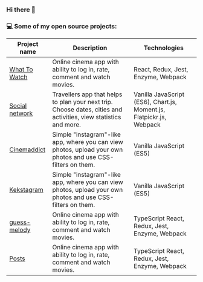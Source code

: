 ### Hi there 👋

<!--
**dmitryabov/dmitryabov** is a ✨ _special_ ✨ repository because its `README.md` (this file) appears on your GitHub profile.

Here are some ideas to get you started:

- 🔭 I’m currently working on ...
- 🌱 I’m currently learning ...
- 👯 I’m looking to collaborate on ...
- 🤔 I’m looking for help with ...
- 💬 Ask me about ...
- 📫 How to reach me: ...
- 😄 Pronouns: ...
- ⚡ Fun fact: ...
-->
### 💻 Some of my open source projects:

| Project name        | Description          | Technologies  |
| ------------- | ------------- | ----- |
| [What To Watch](https://github.com/dmitryabov/1110293-what-to-watch-4) | Online cinema app with ability to log in, rate, comment and watch movies. | React, Redux, Jest, Enzyme, Webpack |
| [Social network](https://github.com/dmitryabov/social) | Travellers app that helps to plan your next trip. Choose dates, cities and activities, view statistics and more. | Vanilla JavaScript (ES6), Chart.js, Moment.js, Flatpickr.js, Webpack |
| [Cinemaddict](https://github.com/dmitryabov/1110293-cinemaddict-11) | Simple "instagram"-like app, where you can view photos, upload your own photos and use CSS-filters on them. | Vanilla JavaScript (ES5) |
| [Kekstagram](https://github.com/dmitryabov/1110293-kekstagram-19) | Simple "instagram"-like app, where you can view photos, upload your own photos and use CSS-filters on them. | Vanilla JavaScript (ES5) |
| [guess-melody](https://github.com/dmitryabov/1110293-guess-melody-4) | Online cinema app with ability to log in, rate, comment and watch movies. |TypeScript React, Redux, Jest, Enzyme, Webpack |
| [Posts](https://github.com/dmitryabov/posts) | Online cinema app with ability to log in, rate, comment and watch movies. |TypeScript React, Redux, Jest, Enzyme, Webpack |


